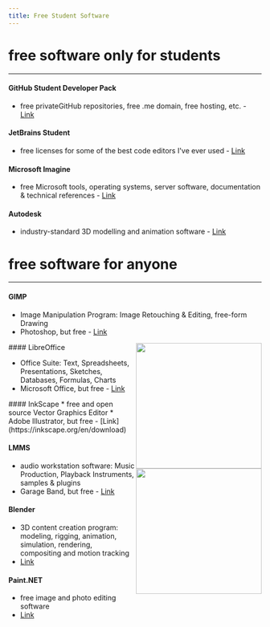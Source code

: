 ```yaml
---
title: Free Student Software
---
```


# free software only for students
<hr/>

#### GitHub Student Developer Pack

* free privateGitHub repositories, free .me domain, free hosting, etc. - [Link](https://education.github.com/pack/)

#### JetBrains Student

* free licenses for some of the best code editors I've ever used - [Link](https://www.jetbrains.com/student/)

#### Microsoft Imagine

* free Microsoft tools, operating systems, server software, documentation & technical references - [Link](https://imagine.microsoft.com/en-us/catalog)

#### Autodesk

* industry-standard 3D modelling and animation software - [Link](http://www.autodesk.com/education/free-software/all)

# free software for anyone
<hr/>

#### GIMP

* Image Manipulation Program: Image Retouching & Editing, free-form Drawing
* Photoshop, but free - [Link](https://www.gimp.org/downloads)

<img src="https://raw.githubusercontent.com/eslcc/wiki/gh-pages/assets/Impress.png" width="250px" align="right">
#### LibreOffice

* Office Suite: Text, Spreadsheets, Presentations, Sketches, Databases, Formulas, Charts
* Microsoft Office, but free - [Link](https://www.libreoffice.org/download/download)

<img src="https://raw.githubusercontent.com/eslcc/wiki/gh-pages/assets/Impress.png" width="250px" align="right">
#### InkScape 
* free and open source Vector Graphics Editor
* Adobe Illustrator, but free - [Link](https://inkscape.org/en/download)


#### LMMS 

* audio workstation software: Music Production, Playback Instruments, samples & plugins
* Garage Band, but free - [Link](https://lmms.io/download)

#### Blender

* 3D content creation program: modeling, rigging, animation, simulation, rendering, compositing and motion tracking
* [Link](https://www.blender.org/download)

#### Paint.NET

* free image and photo editing software
* [Link](http://www.getpaint.net/download.html)
